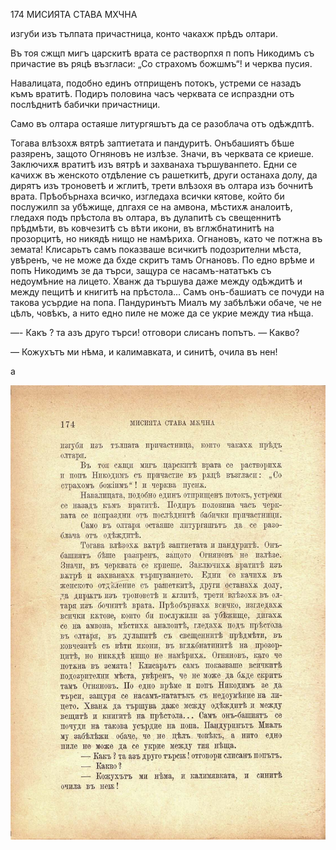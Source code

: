 ﻿174	МИСИЯТА СТАВА МХЧНА

изгуби изъ тълпата причастница, конто чакахж прѣдъ олтари.

Въ тоя сжщп мигъ царскитѣ врата се растворпхя п попъ Никодимъ съ причастие въ ряцѣ възгласи: „Со страхомъ божшмъ“! и черква пусия.

Навалицата, подобно единъ отприщенъ потокъ, устреми се назадъ къмъ вратитѣ. Подиръ половина часъ черквата се испраздни отъ послѣднитѣ бабички причастници.

Само въ олтара остаяше литургяшътъ да се разоблача отъ одѣждптѣ.

Тогава влѣзохѫ вятрѣ заптиетата и пандуритѣ. Онъбашиятъ бѣше разяренъ, защото Огняновъ не излѣзе. Значи, въ черквата се криеше. Заключихѫ вратитѣ изъ вятрѣ и захванаха тършуванпето. Едни се качихж въ женското отдѣление съ рашеткитѣ, други останаха долу, да дирятъ изъ троноветѣ и жглитѣ, трети влѣзохя въ олтара изъ бочнитѣ врата. Прѣобърнаха всичко, изгледаха всички кятове, който би послужилп за убѣжище, дпгахя се на амвона, мѣстихѫ аналоитѣ, гледахя подъ прѣстола въ олтара, въ дулапитѣ съ свещеннитѣ прѣдмѣти, въ ковчезитѣ съ вѣти икони, въ вглжбнатинитѣ на прозорцитѣ, но никядѣ нищо не намѣриха. Огнановъ, като че потжна въ земата! Клисарьтъ самъ показваше всичкитѣ подозрителни мѣста, увѣренъ, че не може да бхде скритъ тамъ Огнановъ. По едно врѣме и попъ Никодимъ зе да търси, защура се насамъ-нататъкъ съ недоумѣние на лицето. Хванж да тършува даже между одѣждитѣ и между пещитѣ и книгитѣ на прѣстола... Самъ онъ-башиатъ се почуди на такова усърдие на попа. Пандуринътъ Миалъ му забѣлѣжи обаче, че не цѣлъ, човѣкъ, а нито едно пиле не може да се укрие между тиа нѣща.

—- Какъ ? та азъ друго търси! отговори слисанъ попътъ. — Какво?

— Кожухътъ ми нѣма, и калимавката, и синитѣ, очила въ нен!

а

![original](../images/197.jpg)


